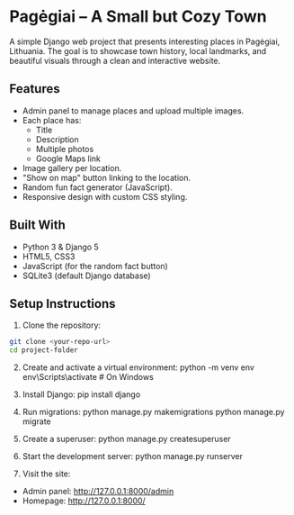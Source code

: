 # Pagėgiai – A Small but Cozy Town

A simple Django web project that presents interesting places in Pagėgiai, Lithuania. The goal is to showcase town history, local landmarks, and beautiful visuals through a clean and interactive website.

## Features

- Admin panel to manage places and upload multiple images.
- Each place has:
  - Title
  - Description
  - Multiple photos
  - Google Maps link
- Image gallery per location.
- "Show on map" button linking to the location.
- Random fun fact generator (JavaScript).
- Responsive design with custom CSS styling.

## Built With

- Python 3 & Django 5
- HTML5, CSS3
- JavaScript (for the random fact button)
- SQLite3 (default Django database)

## Setup Instructions

1. Clone the repository:

```bash
git clone <your-repo-url>
cd project-folder
```

2. Create and activate a virtual environment:
   python -m venv env
   env\Scripts\activate # On Windows

3. Install Django:
   pip install django

4. Run migrations:
   python manage.py makemigrations
   python manage.py migrate

5. Create a superuser:
   python manage.py createsuperuser

6. Start the development server:
   python manage.py runserver

7. Visit the site:

- Admin panel: http://127.0.0.1:8000/admin
- Homepage: http://127.0.0.1:8000/
